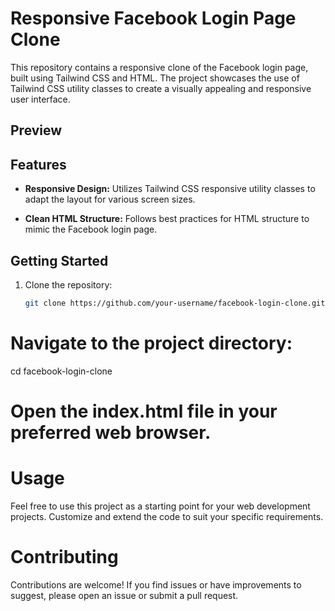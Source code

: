# Responsive Facebook Login Page Clone

This repository contains a responsive clone of the Facebook login page, built using Tailwind CSS and HTML. The project showcases the use of Tailwind CSS utility classes to create a visually appealing and responsive user interface.

## Preview



## Features

- **Responsive Design:** Utilizes Tailwind CSS responsive utility classes to adapt the layout for various screen sizes.

- **Clean HTML Structure:** Follows best practices for HTML structure to mimic the Facebook login page.

## Getting Started

1. Clone the repository:

   ```bash
   git clone https://github.com/your-username/facebook-login-clone.git

# Navigate to the project directory:

cd facebook-login-clone

# Open the index.html file in your preferred web browser.

# Usage

Feel free to use this project as a starting point for your web development projects. Customize and extend the code to suit your specific requirements.

# Contributing

Contributions are welcome! If you find issues or have improvements to suggest, please open an issue or submit a pull request.


